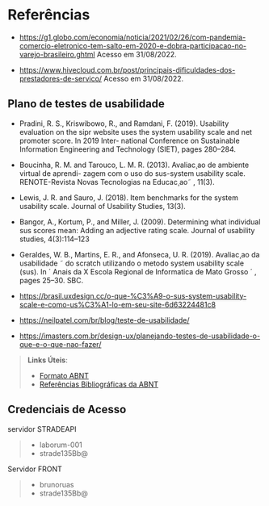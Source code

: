 # Referências

- https://g1.globo.com/economia/noticia/2021/02/26/com-pandemia-comercio-eletronico-tem-salto-em-2020-e-dobra-participacao-no-varejo-brasileiro.ghtml Acesso em 31/08/2022.

- https://www.hivecloud.com.br/post/principais-dificuldades-dos-prestadores-de-servico/ Acesso em 31/08/2022.

## Plano de testes de usabilidade

- Pradini, R. S., Kriswibowo, R., and Ramdani, F. (2019). Usability evaluation on the
sipr website uses the system usability scale and net promoter score. In 2019 Inter-
national Conference on Sustainable Information Engineering and Technology (SIET),
pages 280–284.

- Boucinha, R. M. and Tarouco, L. M. R. (2013). Avaliac¸ao de ambiente virtual de aprendi-
zagem com o uso do sus-system usability scale. RENOTE-Revista Novas Tecnologias
na Educac¸ao˜ , 11(3).

- Lewis, J. R. and Sauro, J. (2018). Item benchmarks for the system usability scale. Journal
of Usability Studies, 13(3).

- Bangor, A., Kortum, P., and Miller, J. (2009). Determining what individual sus scores
mean: Adding an adjective rating scale. Journal of usability studies, 4(3):114–123

- Geraldes, W. B., Martins, E. R., and Afonseca, U. R. (2019). Avaliac¸ao da usabilidade ˜
do scratch utilizando o metodo system usability scale (sus). In ´ Anais da X Escola
Regional de Informatica de Mato Grosso ´ , pages 25–30. SBC.

- https://brasil.uxdesign.cc/o-que-%C3%A9-o-sus-system-usability-scale-e-como-us%C3%A1-lo-em-seu-site-6d63224481c8
- https://neilpatel.com/br/blog/teste-de-usabilidade/ 
- https://imasters.com.br/design-ux/planejando-testes-de-usabilidade-o-que-e-o-que-nao-fazer/


> **Links Úteis**:
> - [Formato ABNT](https://www.normastecnicas.com/abnt/trabalhos-academicos/referencias/)
> - [Referências Bibliográficas da ABNT](https://comunidade.rockcontent.com/referencia-bibliografica-abnt/)

## Credenciais de Acesso
servidor STRADEAPI 
> - laborum-001
> - strade135Bb@

Servidor FRONT
> - brunoruas
> - strade135Bb@